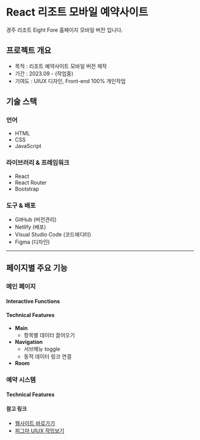# React 리조트 모바일 예약사이트
경주 리조트 Eight Fore 홈페이지 모바일 버전 입니다.

## 프로젝트 개요
* 목적 : 리조트 예약사이트 모바일 버전 제작
* 기간 : 2023.09 - (작업중)
* 기여도 : UIUX 디자인, Front-end 100% 개인작업

## 기술 스택
### 언어
* HTML
* CSS
* JavaScript
  
### 라이브러리 & 프레임워크
* React
* React Router
* Bootstrap

### 도구 & 배포
* GitHub (버전관리)
* Netlify (배포)
* Visual Studio Code (코드에디터)
* Figma (디자인)

---
## 페이지별 주요 기능
### 메인 페이지
#### Interactive Functions

#### Technical Features
* __Main__
  * 항목별 데이터 끌어오기
* __Navigation__
  * 서브메뉴 toggle
  * 동적 데이터 링크 연결
* __Room__

### 예약 시스템
#### Technical Features

#### 참고 링크
* [웹사이트 바로가기](https://benevolent-lily-0bb1db.netlify.app/)
* [피그마 UIUX 작업보기](https://www.figma.com/file/hPvgcaQSvQR7Tb3P1DmrG9/%EA%B2%BD%EC%A3%BC-%EB%AA%A8%EB%B0%94%EC%9D%BC-%ED%94%84%EB%A1%9C%ED%86%A0%ED%83%80%EC%9E%85?type=design&node-id=0-1&mode=design&t=H4DgP7nk5HQhoBfV-0)
